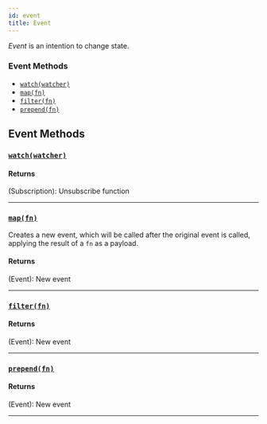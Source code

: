 ```yaml
---
id: event
title: Event
---
```


_Event_ is an intention to change state.

### Event Methods

- [`watch(watcher)`](#watch)
- [`map(fn)`](#map)
- [`filter(fn)`](#filter)
- [`prepend(fn)`](#prepend)

## Event Methods

### <a id='watch'></a>[`watch(watcher)`](#watch)

#### Returns

(Subscription): Unsubscribe function

<hr>

### <a id='map'></a>[`map(fn)`](#map)

Сreates a new event, which will be called after the original event is called, applying the result of a `fn` as a payload.

#### Returns

(Event): New event

<hr>

### <a id='filter'></a>[`filter(fn)`](#filter)

#### Returns

(Event): New event

<hr>

### <a id='prepend'></a>[`prepend(fn)`](#prepend)

#### Returns

(Event): New event

<hr>
